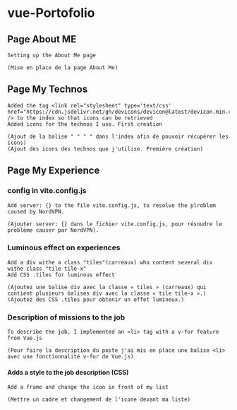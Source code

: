 # vue-Portofolio

## Page About ME

    Setting up the About Me page

    (Mise en place de la page About Me)

## Page My Technos 
    
    Added the tag <link rel="stylesheet" type='text/css' href="https://cdn.jsdelivr.net/gh/devicons/devicon@latest/devicon.min.css" /> to the index so that icons can be retrieved
    Added icons for the technos I use. First creation

    (Ajout de la balise " " " " dans l'index afin de pouvoir récupérer les icons)
    (Ajout des icons des technos que j'utilise. Première création)

## Page My Experience

 ### config in vite.config.js

    Add server: {} to the file vite.config.js, to resolve the plroblem caused by NordVPN.

    (Ajouter server: {} dans le fichier vite.config.js, pour résoudre le problème causer par NordVPN).
 
 ### Luminous effect on experiences

    Add a div withe a class "tiles"(carreaux) who content several div withe class "tile tile-x"
    Add CSS .tiles for luminous effect

    (Ajoutez une balise div avec la classe « tiles » (carreaux) qui contient plusieurs balises div avec la classe « tile tile-x ».)
    (Ajoutez des CSS .tiles pour obtenir un effet lumineux.)

### Description of missions to the job

    To describe the job, I implemented an <li> tag with a v-for feature from Vue.js 

    (Pour faire la description du poste j'ai mis en place une balise <li> avec une fonctionnalité v-for de Vue.js)

 #### Adds a style to the job description (CSS)
    
    Add a frame and change the icon in front of my list

    (Mettre un cadre et changement de l'icone devant ma liste)
